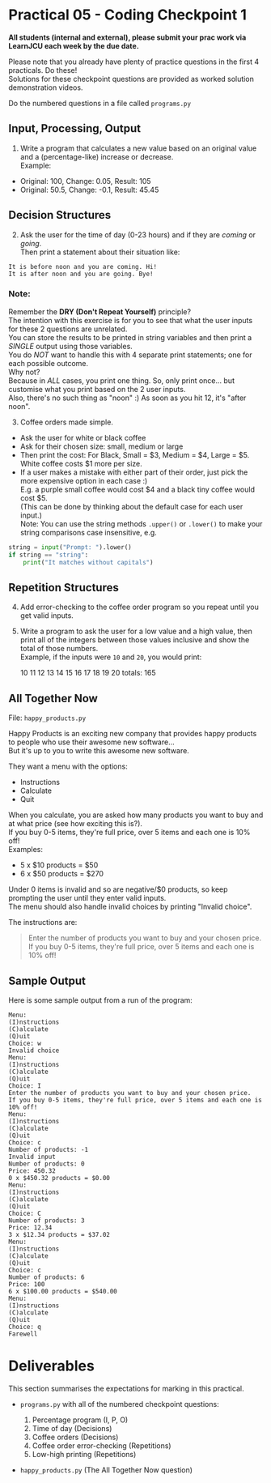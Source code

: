 # Practical 05 - Coding Checkpoint 1 

**All students (internal and external), please submit your prac work via LearnJCU each week by the due date.**  

Please note that you already have plenty of practice questions in the first 4 practicals. Do these!  
Solutions for these checkpoint questions are provided as worked solution demonstration videos.

Do the numbered questions in a file called `programs.py`

## Input, Processing, Output

1. Write a program that calculates a new value based on an original value and a (percentage-like) increase or decrease.  
Example:

- Original: 100, Change: 0.05, Result: 105
- Original: 50.5, Change: -0.1, Result: 45.45

## Decision Structures

2. Ask the user for the time of day (0-23 hours) and if they are *coming* or *going*.  
Then print a statement about their situation like:  
```
It is before noon and you are coming. Hi!  
It is after noon and you are going. Bye!
```

### Note: 
Remember the **DRY (Don't Repeat Yourself)** principle?  
The intention with this exercise is for you to see that what the user inputs for these 2 questions are unrelated.  
You can store the results to be printed in string variables and then print a _SINGLE_ output using those variables.  
You do _NOT_ want to handle this with 4 separate print statements; one for each possible outcome.  
Why not?  
Because in _ALL_ cases, you print one thing. So, only print once... but customise what you print based on the 2 user inputs.  
Also, there's no such thing as "noon" :) As soon as you hit 12, it's "after noon".

3. Coffee orders made simple.  

- Ask the user for white or black coffee  
- Ask for their chosen size: small, medium or large
- Then print the cost: For Black, Small = $3, Medium = $4, Large = $5. White coffee costs $1 more per size.  
- If a user makes a mistake with either part of their order, just pick the more expensive option in each case :)  
E.g. a purple small coffee would cost $4 and a black tiny coffee would cost $5.  
(This can be done by thinking about the default case for each user input.)    
Note: You can use the string methods `.upper()` or `.lower()` to make your string comparisons case insensitive, e.g.  

```python
string = input("Prompt: ").lower()
if string == "string":
    print("It matches without capitals")
```

## Repetition Structures
4. Add error-checking to the coffee order program so you repeat until you get valid inputs.

5. Write a program to ask the user for a low value and a high value, then print all of the integers between those values inclusive and show the total of those numbers.  
Example, if the inputs were `10` and `20`, you would print:  

    10 11 12 13 14 15 16 17 18 19 20 totals: 165 

## All Together Now
File: `happy_products.py`

Happy Products is an exciting new company that provides happy products to people who use their awesome new software...  
But it's up to you to write this awesome new software.

They want a menu with the options:

- Instructions
- Calculate
- Quit

When you calculate, you are asked how many products you want to buy and at what price (see how exciting this is?).  
If you buy 0-5 items, they're full price, over 5 items and each one is 10% off!  
Examples:  

- 5 x $10 products = $50
- 6 x $50 products = $270

Under 0 items is invalid and so are negative/$0 products, so keep prompting the user until they enter valid inputs.  
The menu should also handle invalid choices by printing "Invalid choice". 

The instructions are:
> Enter the number of products you want to buy and your chosen price.
> If you buy 0-5 items, they're full price, over 5 items and each one is 10% off!

## Sample Output
Here is some sample output from a run of the program:

```
Menu:
(I)nstructions
(C)alculate
(Q)uit
Choice: w
Invalid choice
Menu:
(I)nstructions
(C)alculate
(Q)uit
Choice: I
Enter the number of products you want to buy and your chosen price.
If you buy 0-5 items, they're full price, over 5 items and each one is 10% off!
Menu:
(I)nstructions
(C)alculate
(Q)uit
Choice: c
Number of products: -1
Invalid input
Number of products: 0
Price: 450.32
0 x $450.32 products = $0.00
Menu:
(I)nstructions
(C)alculate
(Q)uit
Choice: C
Number of products: 3
Price: 12.34
3 x $12.34 products = $37.02
Menu:
(I)nstructions
(C)alculate
(Q)uit
Choice: c
Number of products: 6
Price: 100
6 x $100.00 products = $540.00
Menu:
(I)nstructions
(C)alculate
(Q)uit
Choice: q
Farewell
```

# Deliverables
This section summarises the expectations for marking in this practical.

- `programs.py` with all of the numbered checkpoint questions: 
    1. Percentage program (I, P, O)
    2. Time of day (Decisions)
    3. Coffee orders (Decisions)
    4. Coffee order error-checking (Repetitions)
    5. Low-high printing (Repetitions)

- `happy_products.py` (The All Together Now question)
